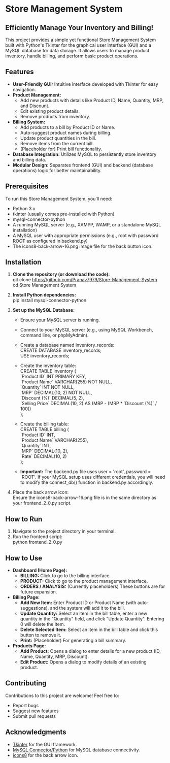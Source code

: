 # **Store Management System**

## **Efficiently Manage Your Inventory and Billing\!**

This project provides a simple yet functional Store Management System built with Python's Tkinter for the graphical user interface (GUI) and a MySQL database for data storage. It allows users to manage product inventory, handle billing, and perform basic product operations.

## **Features**

* **User-Friendly GUI:** Intuitive interface developed with Tkinter for easy navigation.  
* **Product Management:**  
  * Add new products with details like Product ID, Name, Quantity, MRP, and Discount.  
  * Edit existing product details.  
  * Remove products from inventory.  
* **Billing System:**  
  * Add products to a bill by Product ID or Name.  
  * Auto-suggest product names during billing.  
  * Update product quantities in the bill.  
  * Remove items from the current bill.  
  * (Placeholder for) Print bill functionality.  
* **Database Integration:** Utilizes MySQL to persistently store inventory and billing data.  
* **Modular Design:** Separates frontend (GUI) and backend (database operations) logic for better maintainability.

## **Prerequisites**

To run this Store Management System, you'll need:

* Python 3.x  
* tkinter (usually comes pre-installed with Python)  
* mysql-connector-python  
* A running MySQL server (e.g., XAMPP, WAMP, or a standalone MySQL installation)  
* A MySQL user with appropriate permissions (e.g., root with password ROOT as configured in backend.py)  
* The icons8-back-arrow-16.png image file for the back button icon.

## **Installation**

1. **Clone the repository (or download the code):**  
   git clone https://github.com/Pranav7979/Store-Management-System  
   cd Store Management System  
2. **Install Python dependencies:**  
   pip install mysql-connector-python

3. **Set up the MySQL Database:**  
   * Ensure your MySQL server is running.  
   * Connect to your MySQL server (e.g., using MySQL Workbench, command line, or phpMyAdmin).  
   * Create a database named inventory\_records:  
     CREATE DATABASE inventory\_records;  
     USE inventory\_records;

   * Create the inventory table:  
     CREATE TABLE inventory (  
         \`Product ID\` INT PRIMARY KEY,  
         \`Product Name\` VARCHAR(255) NOT NULL,  
         \`Quantity\` INT NOT NULL,  
         \`MRP\` DECIMAL(10, 2\) NOT NULL,  
         \`Discount (%)\` DECIMAL(5, 2),  
         \`Selling Price\` DECIMAL(10, 2\) AS (MRP \- (MRP \* \`Discount (%)\` / 100))  
     );

   * Create the billing table:  
     CREATE TABLE billing (  
         \`Product ID\` INT,  
         \`Product Name\` VARCHAR(255),  
         \`Quantity\` INT,  
         \`MRP\` DECIMAL(10, 2),  
         \`Rate\` DECIMAL(10, 2\)  
     );

   * **Important:** The backend.py file uses user \= 'root', password \= 'ROOT'. If your MySQL setup uses different credentials, you will need to modify the connect\_db() function in backend.py accordingly.  
4. Place the back arrow icon:  
   Ensure the icons8-back-arrow-16.png file is in the same directory as your frontend\_2\_0.py script.

## **How to Run**

1. Navigate to the project directory in your terminal.  
2. Run the frontend script:  
   python frontend\_2\_0.py

## **How to Use**

* **Dashboard (Home Page):**  
  * **BILLING:** Click to go to the billing interface.  
  * **PRODUCT:** Click to go to the product management interface.  
  * **ORDERS / ANALYSIS:** (Currently placeholders) These buttons are for future expansion.  
* **Billing Page:**  
  * **Add New Item:** Enter Product ID or Product Name (with auto-suggestions), and the system will add it to the bill.  
  * **Update Quantity:** Select an item in the bill table, enter a new quantity in the "Quantity" field, and click "Update Quantity". Entering 0 will delete the item.  
  * **Delete Selected Item:** Select an item in the bill table and click this button to remove it.  
  * **Print:** (Placeholder) For generating a bill summary.  
* **Products Page:**  
  * **Add Product:** Opens a dialog to enter details for a new product (ID, Name, Quantity, MRP, Discount).  
  * **Edit Product:** Opens a dialog to modify details of an existing product.

## **Contributing**

Contributions to this project are welcome\! Feel free to:

* Report bugs  
* Suggest new features  
* Submit pull requests

## **Acknowledgments**

* [Tkinter](https://docs.python.org/3/library/tkinter.html) for the GUI framework.  
* [MySQL Connector/Python](https://dev.mysql.com/doc/connector-python/en/) for MySQL database connectivity.  
* [icons8](https://icons8.com/) for the back arrow icon.